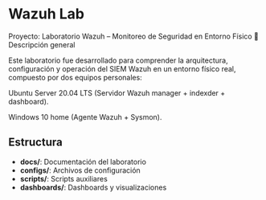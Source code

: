 # Wazuh Lab

Proyecto: Laboratorio Wazuh – Monitoreo de Seguridad en Entorno Físico
📌 Descripción general

Este laboratorio fue desarrollado para comprender la arquitectura, configuración y operación del SIEM Wazuh en un entorno físico real, compuesto por dos equipos personales:

Ubuntu Server 20.04 LTS (Servidor Wazuh manager + indexder + dashboard).

Windows 10 home (Agente Wazuh + Sysmon).


## Estructura
- **docs/**: Documentación del laboratorio
- **configs/**: Archivos de configuración
- **scripts/**: Scripts auxiliares
- **dashboards/**: Dashboards y visualizaciones
